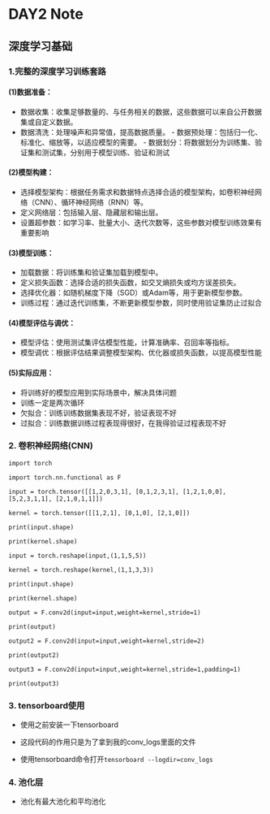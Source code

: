 # DAY2 Note
## 深度学习基础

### 1.完整的深度学习训练套路
#### (1)数据准备‌：
- 数据收集‌：收集足够数量的、与任务相关的数据，这些数据可以来自公开数据集或自定义数据。
- 数据清洗‌：处理噪声和异常值，提高数据质量。
‌- 数据预处理‌：包括归一化、标准化、缩放等，以适应模型的需要。
‌- 数据划分‌：将数据划分为训练集、验证集和测试集，分别用于模型训练、验证和测试‌
#### (2)模型构建‌：
- 选择模型架构‌：根据任务需求和数据特点选择合适的模型架构，如卷积神经网络（CNN）、循环神经网络（RNN）等。
- 定义网络层‌：包括输入层、隐藏层和输出层。
- 设置超参数‌：如学习率、批量大小、迭代次数等，这些参数对模型训练效果有重要影响‌
#### (3)‌模型训练‌：
- 加载数据‌：将训练集和验证集加载到模型中。
- ‌定义损失函数‌：选择合适的损失函数，如交叉熵损失或均方误差损失。
- 选择优化器‌：如随机梯度下降（SGD）或Adam等，用于更新模型参数。
- ‌训练过程‌：通过迭代训练集，不断更新模型参数，同时使用验证集防止过拟合‌
#### (4)模型评估与调优‌：
- 模型评估‌：使用测试集评估模型性能，计算准确率、召回率等指标。
- 模型调优‌：根据评估结果调整模型架构、优化器或损失函数，以提高模型性能‌
#### (5)实际应用‌：
- 将训练好的模型应用到实际场景中，解决具体问题‌
- 训练一定是两次循环
- 欠拟合：训练训练数据集表现不好，验证表现不好
- 过拟合：训练数据训练过程表现得很好，在我得验证过程表现不好
### 2. 卷积神经网络(CNN)
`import torch`

`import torch.nn.functional as F`

`input = torch.tensor([[1,2,0,3,1],
                      [0,1,2,3,1],
                      [1,2,1,0,0],
                      [5,2,3,1,1],
                      [2,1,0,1,1]])`
                      
`kernel = torch.tensor([[1,2,1],
                       [0,1,0],
                       [2,1,0]])`
                       
`print(input.shape)`

`print(kernel.shape)`

`input = torch.reshape(input,(1,1,5,5))`

`kernel = torch.reshape(kernel,(1,1,3,3))`

`print(input.shape)`

`print(kernel.shape)`

`output = F.conv2d(input=input,weight=kernel,stride=1)`

`print(output)`

`output2 = F.conv2d(input=input,weight=kernel,stride=2)`

`print(output2)`

`output3 = F.conv2d(input=input,weight=kernel,stride=1,padding=1)`

`print(output3)`

### 3. tensorboard使用
- 使用之前安装一下tensorboard

- 这段代码的作用只是为了拿到我的conv_logs里面的文件

- 使用tensorboard命令打开`tensorboard --logdir=conv_logs`

### 4. 池化层
- 池化有最大池化和平均池化

